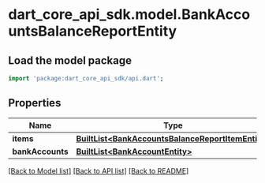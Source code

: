 # dart_core_api_sdk.model.BankAccountsBalanceReportEntity

## Load the model package
```dart
import 'package:dart_core_api_sdk/api.dart';
```

## Properties
Name | Type | Description | Notes
------------ | ------------- | ------------- | -------------
**items** | [**BuiltList&lt;BankAccountsBalanceReportItemEntity&gt;**](BankAccountsBalanceReportItemEntity.md) |  | 
**bankAccounts** | [**BuiltList&lt;BankAccountEntity&gt;**](BankAccountEntity.md) |  | 

[[Back to Model list]](../README.md#documentation-for-models) [[Back to API list]](../README.md#documentation-for-api-endpoints) [[Back to README]](../README.md)


